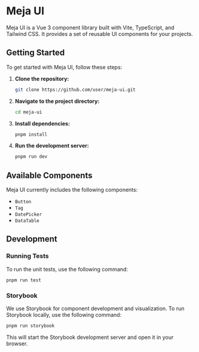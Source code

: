 # Meja UI

Meja UI is a Vue 3 component library built with Vite, TypeScript, and Tailwind CSS. It provides a set of reusable UI components for your projects.

## Getting Started

To get started with Meja UI, follow these steps:

1.  **Clone the repository:**
    ```bash
    git clone https://github.com/user/meja-ui.git
    ```

2.  **Navigate to the project directory:**
    ```bash
    cd meja-ui
    ```

3.  **Install dependencies:**
    ```bash
    pnpm install
    ```

4.  **Run the development server:**
    ```bash
    pnpm run dev
    ```

## Available Components

Meja UI currently includes the following components:

-   `Button`
-   `Tag`
-   `DatePicker`
-   `DataTable`

## Development

### Running Tests

To run the unit tests, use the following command:

```bash
pnpm run test
```

### Storybook

We use Storybook for component development and visualization. To run Storybook locally, use the following command:

```bash
pnpm run storybook
```

This will start the Storybook development server and open it in your browser.
